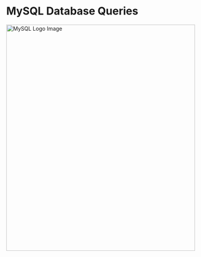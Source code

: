 <h1>MySQL Database Queries</h1>
<img src="https://marcas-logos.net/wp-content/uploads/2020/11/MySQL-logo.png" alt="MySQL Logo Image" width="500" height="600">
